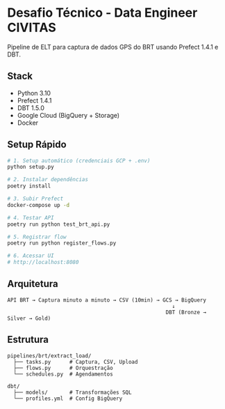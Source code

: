 # Desafio Técnico - Data Engineer CIVITAS

Pipeline de ELT para captura de dados GPS do BRT usando Prefect 1.4.1 e DBT.

## Stack

- Python 3.10
- Prefect 1.4.1
- DBT 1.5.0
- Google Cloud (BigQuery + Storage)
- Docker

## Setup Rápido

```bash
# 1. Setup automático (credenciais GCP + .env)
python setup.py

# 2. Instalar dependências
poetry install

# 3. Subir Prefect
docker-compose up -d

# 4. Testar API
poetry run python test_brt_api.py

# 5. Registrar flow
poetry run python register_flows.py

# 6. Acessar UI
# http://localhost:8080
```

## Arquitetura

```
API BRT → Captura minuto a minuto → CSV (10min) → GCS → BigQuery
                                                     ↓
                                                   DBT (Bronze → Silver → Gold)
```

## Estrutura

```
pipelines/brt/extract_load/
  ├── tasks.py      # Captura, CSV, Upload
  ├── flows.py      # Orquestração
  └── schedules.py  # Agendamentos

dbt/
  ├── models/       # Transformações SQL
  └── profiles.yml  # Config BigQuery
```